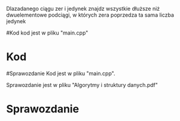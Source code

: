 Dlazadanego ciągu zer i jedynek znajdz wszystkie dłuższe niż dwuelementowe 
podciągi, w których zera poprzedza ta sama liczba jedynek


#Kod
kod jest w pliku "main.cpp"
# Kod

#Sprawozdanie
Kod jest w pliku "main.cpp".

Sprawozdanie jest w pliku "Algorytmy i struktury danych.pdf"
# Sprawozdanie


